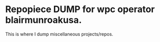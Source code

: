 # Repopiece DUMP for wpc operator blairmunroakusa.

This is where I dump miscellaneous projects/repos.
